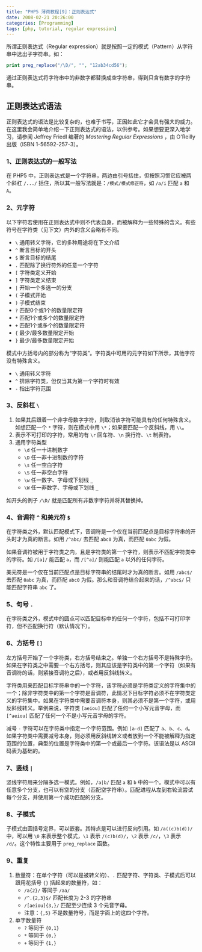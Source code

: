 ```yaml
---
title: "PHP5 薄荷教程[9]：正则表达式"
date: 2008-02-21 20:26:00
categories: [Programming]
tags: [php, tutorial, regular expression]
---
```


所谓正则表达式（Regular expression）就是按照一定的模式（Pattern）从字符串中选出子字符串。如：

```php
print preg_replace("/\D/", "", "12ab34cd56");
```

通过正则表达式将字符串中的非数字都替换成空字符串，得到只含有数字的字符串。

## 正则表达式语法
正则表达式的语法是比较复杂的，也难于书写，正因如此它才会具有强大的威力。在这里我会简单地介绍一下正则表达式的语法，以供参考。如果想要更深入地学习，请参阅 Jeffrey Friedl 编著的 *Mastering Regular Expressions* ，由 O'Reilly 出版（ISBN 1-56592-257-3）。

### 1、正则表达式的一般写法
在 PHP5 中，正则表达式是一个字符串，两边由引号括住，但按照习惯它应被两个斜杠 `/.../` 括住，所以其一般写法就是：`/模式/模式修正符`，如 `/a/i` 匹配 `a` 和 `A`。

### 2、元字符
以下字符若使用在正则表达式中则不代表自身，而被解释为一些特殊的含义。有些符号在字符类（见下文）内外的含义会略有不同。
* `\` 通用转义字符，它的多种用途将在下文介绍
* `^` 断言目标的开头
* `$` 断言目标的结尾
* `.` 匹配除了换行符外的任意一个字符
* `[` 字符类定义开始
* `]` 字符类定义结束
* `|` 开始一个多选一的分支
* `(` 子模式开始
* `)` 子模式结束
* `?` 匹配0个或1个的数量限定符
* `*` 匹配1个或多个的数量限定符
* `+` 匹配1个或多个的数量限定符
* `{` 最少/最多数量限定开始
* `}` 最少/最多数量限定开始

模式中方括号内的部分称为“字符类”。字符类中可用的元字符如下所示，其他字符没有特殊含义。
* `\` 通用转义字符
* `^` 排除字符类，但仅当其为第一个字符时有效
* `-` 指出字符范围

<!-- more -->

### 3、反斜杠 `\`
1. 如果其后跟着一个非字母数字字符，则取消该字符可能具有的任何特殊含义。如想匹配一个 `*` 字符，则在模式中用 `\*`；如果要匹配一个反斜线，用 `\\`。
2. 表示不可打印的字符，常用的有 `\r` 回车符、`\n` 换行符、`\t` 制表符。
3. 通用字符类型
    * `\d` 任一十进制数字
    * `\D` 任一非十进制数的字符
    * `\s` 任一空白字符
    * `\S` 任一非空白字符
    * `\w` 任一数字、字母或下划线 `_`
    * `\W` 任一非数字、字母或下划线 `_`

如开头的例子 `/\D/` 就是匹配所有非数字字符并将其替换掉。

### 4、音调符 `^` 和美元符 `$`
在字符类之外，默认匹配模式下，音调符是一个仅在当前匹配点是目标字符串的开头时才为真的断言。如用 `/^abc/` 去匹配 `abc0` 为真，而匹配 `0abc` 为假。

如果音调符被用于字符类之内，且是字符类的第一个字符，则表示不匹配字符类中的字符。如 `/[a]/` 能匹配 `a`，而 `/[^a]/` 则能匹配 `a` 以外的任何字符。

美元符是一个仅在当前匹配点是目标字符串的结尾时才为真的断言。如用 `/abc$/` 去匹配 `0abc` 为真，而匹配 `abc0` 为假。那么和音调符结合起来的话，`/^abc$/` 只能匹配字符串 `abc` 了。

### 5、句号 `.`
在字符类之外，模式中的圆点可以匹配目标中的任何一个字符，包括不可打印字符，但不匹配换行符（默认情况下）。

### 6、方括号 `[]`
左方括号开始了一个字符类，右方括号结束之。单独一个右方括号不是特殊字符。如果在字符类之中需要一个右方括号，则其应该是字符类中的第一个字符（如果有音调符的话，则紧接音调符之后），或者用反斜线转义。

字符类用来匹配目标字符串中的一个字符，该字符必须是字符类定义的字符集中的一个；除非字符类中的第一个字符是音调符，此情况下目标字符必须不在字符类定义的字符集中。如果在字符类中需要音调符本身，则其必须不是第一个字符，或用反斜线转义。举例来说，字符类 `[aeiou]` 匹配了任何一个小写元音字母，而 `[^aeiou]` 匹配了任何一个不是小写元音字母的字符。

减号 `-` 字符可以在字符类中指定一个字符范围。例如 `[a-d]` 匹配了 `a`、`b`、`c`、`d`。如果字符类中需要减号本身，则必须用反斜线转义或者放到一个不能被解释为指定范围的位置，典型的位置是字符类中的第一个或最后一个字符。该语法是以 ASCII 码表为基础的。

### 7、竖线 `|`
竖线字符用来分隔多选一模式。例如，`/a|b/` 匹配 `a` 和 `b` 中的一个。模式中可以有任意多个分支，也可以有空的分支（匹配空字符串）。匹配进程从左到右轮流尝试每个分支，并使用第一个成功匹配的分支。

### 8、子模式
子模式由圆括号定界，可以嵌套。其特点是可以进行反向引用。如 `/a((c)b(d))/` 中，可以用 `\0` 来表示整个模式，`\1` 表示 `/(c)b(d)/`，`\2` 表示 `/c/`，`\3` 表示 `/d/`。这个特性主要用于 `preg_replace` 函数。

### 9、重复
1. 数量符：在单个字符（可以是被转义的）、`.` 匹配字符、字符类、子模式后可以跟用花括号 `{}` 括起来的数量符，如：
    * `/a{2}/` 等同于 `/aa/`
    * `/^.{2,3}$/` 匹配长度为 2-3 的字符串
    * `/[aeiou]{3,}/` 匹配至少连续 3 个元音字母。
    * 注意：`{,5}` 不是数量符号，而是字面上的这四个字符。
2. 单字数量符
    * `?` 等同于 `{0,1}`
    * `*` 等同于 `{0,}`
    * `+` 等同于 `{1,}`
